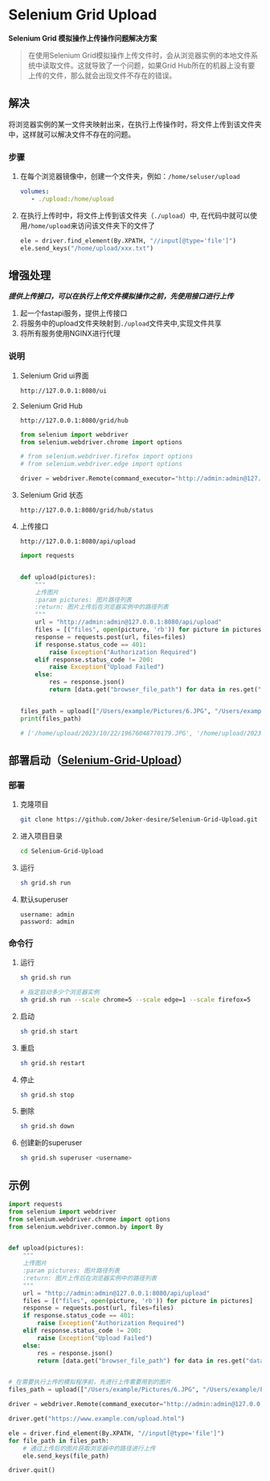 # Selenium Grid Upload

**Selenium Grid 模拟操作上传操作问题解决方案**

> 在使用Selenium Grid模拟操作上传文件时，会从浏览器实例的本地文件系统中读取文件。这就导致了一个问题，如果Grid
> Hub所在的机器上没有要上传的文件，那么就会出现文件不存在的错误。

## 解决

将浏览器实例的某一文件夹映射出来，在执行上传操作时，将文件上传到该文件夹中，这样就可以解决文件不存在的问题。

### 步骤

1. 在每个浏览器镜像中，创建一个文件夹，例如：`/home/seluser/upload`
   ```yml
   volumes:
      - ./upload:/home/upload
   ```
2. 在执行上传时中，将文件上传到该文件夹（`./upload`）中, 在代码中就可以使用`/home/upload`来访问该文件夹下的文件了
   ```python
   ele = driver.find_element(By.XPATH, "//input[@type='file']")
   ele.send_keys("/home/upload/xxx.txt")
   ```

## 增强处理

***提供上传接口，可以在执行上传文件模拟操作之前，先使用接口进行上传***

1. 起一个fastapi服务，提供上传接口
2. 将服务中的upload文件夹映射到`./upload`文件夹中,实现文件共享
3. 将所有服务使用NGINX进行代理

### 说明

1. Selenium Grid ui界面
   ```text
   http://127.0.0.1:8080/ui
   ```

2. Selenium Grid Hub
   ```text
   http://127.0.0.1:8080/grid/hub
   ```

   ```python
   from selenium import webdriver
   from selenium.webdriver.chrome import options
   
   # from selenium.webdriver.firefox import options
   # from selenium.webdriver.edge import options
   
   driver = webdriver.Remote(command_executor="http://admin:admin@127.0.0.1:8080/grid/hub", options=options.Options())
   ```

3. Selenium Grid 状态
   ```text
   http://127.0.0.1:8080/grid/hub/status
   ```

4. 上传接口

   ```text
   http://127.0.0.1:8080/api/upload
   ```
   ```python
   import requests
   
   
   def upload(pictures):
       """
       上传图片
       :param pictures: 图片路径列表
       :return: 图片上传后在浏览器实例中的路径列表
       """
       url = "http://admin:admin@127.0.0.1:8080/api/upload"
       files = [("files", open(picture, 'rb')) for picture in pictures]
       response = requests.post(url, files=files)
       if response.status_code == 401:
           raise Exception("Authorization Required")
       elif response.status_code != 200:
           raise Exception("Upload Failed")
       else:
           res = response.json()
           return [data.get("browser_file_path") for data in res.get("data", [])]

   
   files_path = upload(["/Users/example/Pictures/6.JPG", "/Users/example/Pictures/7.png"])
   print(files_path)
   
   # ['/home/upload/2023/10/22/19676048770179.JPG', '/home/upload/2023/10/22/19676121458637.png']
   ```

## 部署启动（[Selenium-Grid-Upload](https://github.com/Joker-desire/Selenium-Grid-Upload)）

### 部署

1. 克隆项目
   ```bash
   git clone https://github.com/Joker-desire/Selenium-Grid-Upload.git
   ```
2. 进入项目目录
    ```bash
    cd Selenium-Grid-Upload
   ```
3. 运行
    ```bash
    sh grid.sh run
   ```
4. 默认superuser
    ```text
    username: admin
    password: admin
   ```

### 命令行

1. 运行
   ```bash
   sh grid.sh run

   # 指定启动多少个浏览器实例
   sh grid.sh run --scale chrome=5 --scale edge=1 --scale firefox=5
   ```
2. 启动
   ```bash
   sh grid.sh start
   ```
3. 重启
   ```bash
   sh grid.sh restart
   ```
4. 停止
   ```bash
   sh grid.sh stop
   ```
5. 删除
   ```bash
   sh grid.sh down
   ```
6. 创建新的superuser
    ```bash
    sh grid.sh superuser <username>
    ```

## 示例

```python
import requests
from selenium import webdriver
from selenium.webdriver.chrome import options
from selenium.webdriver.common.by import By


def upload(pictures):
    """
    上传图片
    :param pictures: 图片路径列表
    :return: 图片上传后在浏览器实例中的路径列表
    """
    url = "http://admin:admin@127.0.0.1:8080/api/upload"
    files = [("files", open(picture, 'rb')) for picture in pictures]
    response = requests.post(url, files=files)
    if response.status_code == 401:
        raise Exception("Authorization Required")
    elif response.status_code != 200:
        raise Exception("Upload Failed")
    else:
        res = response.json()
        return [data.get("browser_file_path") for data in res.get("data", [])]


# 在需要执行上传的模拟程序前，先进行上传需要用到的图片
files_path = upload(["/Users/example/Pictures/6.JPG", "/Users/example/Pictures/7.png"])

driver = webdriver.Remote(command_executor="http://admin:admin@127.0.0.1:8080/grid/hub", options=options.Options())

driver.get("https://www.example.com/upload.html")

ele = driver.find_element(By.XPATH, "//input[@type='file']")
for file_path in files_path:
    # 通过上传后的图片获取浏览器中的路径进行上传
    ele.send_keys(file_path)

driver.quit()

```